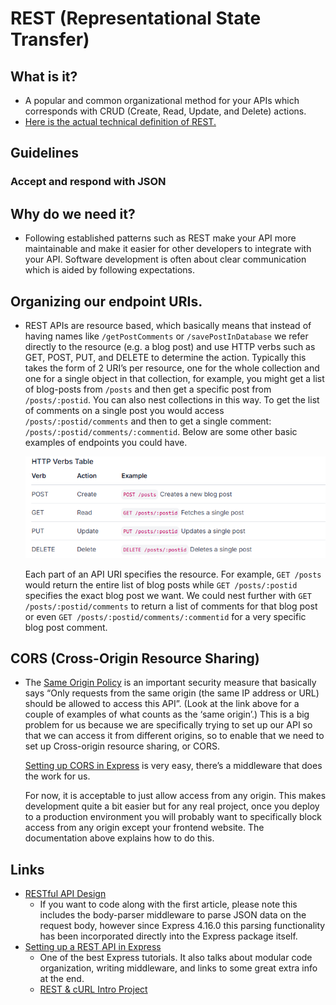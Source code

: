# REST (Representational State Transfer)

## What is it?
- A popular and common organizational method for your APIs which corresponds with CRUD (Create, Read, Update, and Delete) actions.
- [Here is the actual technical definition of REST.](https://en.wikipedia.org/wiki/Representational_state_transfer)

## Guidelines

### Accept and respond with JSON


## Why do we need it?
- Following established patterns such as REST make your API more maintainable and make it easier for other developers to integrate with your API. Software development is often about clear communication which is aided by following expectations.

## Organizing our endpoint URIs.
- REST APIs are resource based, which basically means that instead of having names like `/getPostComments` or `/savePostInDatabase` we refer directly to the resource (e.g. a blog post) and use HTTP verbs such as GET, POST, PUT, and DELETE to determine the action. Typically this takes the form of 2 URI’s per resource, one for the whole collection and one for a single object in that collection, for example, you might get a list of blog-posts from `/posts` and then get a specific post from `/posts/:postid`. You can also nest collections in this way. To get the list of comments on a single post you would access `/posts/:postid/comments` and then to get a single comment: `/posts/:postid/comments/:commentid`. Below are some other basic examples of endpoints you could have.
    
    ![alt text](images/BasicEndpoints.png)

    Each part of an API URI specifies the resource. For example, `GET /posts` would return the entire list of blog posts while `GET /posts/:postid` specifies the exact blog post we want. We could nest further with `GET /posts/:postid/comments` to return a list of comments for that blog post or even `GET /posts/:postid/comments/:commentid` for a very specific blog post comment.

## CORS (Cross-Origin Resource Sharing)
- The [Same Origin Policy](https://developer.mozilla.org/en-US/docs/Web/Security/Same-origin_policy) is an important security measure that basically says “Only requests from the same origin (the same IP address or URL) should be allowed to access this API”. (Look at the link above for a couple of examples of what counts as the ‘same origin’.) This is a big problem for us because we are specifically trying to set up our API so that we can access it from different origins, so to enable that we need to set up Cross-origin resource sharing, or CORS.

    [Setting up CORS in Express](https://expressjs.com/en/resources/middleware/cors.html#enabling-cors-pre-flight) is very easy, there’s a middleware that does the work for us.

    For now, it is acceptable to just allow access from any origin. This makes development quite a bit easier but for any real project, once you deploy to a production environment you will probably want to specifically block access from any origin except your frontend website. The documentation above explains how to do this.

## Links
- [RESTful API Design](https://stackoverflow.blog/2020/03/02/best-practices-for-rest-api-design)
    - If you want to code along with the first article, please note this includes the body-parser middleware to parse JSON data on the request body, however since Express 4.16.0 this parsing functionality has been incorporated directly into the Express package itself.
- [Setting up a REST API in Express](https://www.robinwieruch.de/node-express-server-rest-api/)
    - One of the best Express tutorials. It also talks about modular code organization, writing middleware, and links to some great extra info at the end.
    - [REST & cURL Intro Project](https://github.com/KennethFam/REST-cURL-Intro-Project)